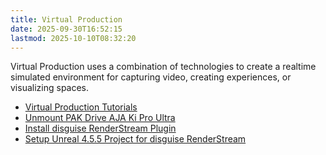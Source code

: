 ```yaml
---
title: Virtual Production
date: 2025-09-30T16:52:15
lastmod: 2025-10-10T08:32:20
---
```


Virtual Production uses a combination of technologies to create a realtime simulated environment for capturing video, creating experiences, or visualizing spaces.

- [Virtual Production Tutorials](./virtual-production-tutorials.md)
- [Unmount PAK Drive AJA Ki Pro Ultra](./unmount-drive-in-aja-ki-pro-ultra-video-recorder.md)
- [Install disguise RenderStream Plugin](./install-disguise-renderstream-plugin.md)
- [Setup Unreal 4.5.5 Project for disguise RenderStream](blank-environment-to-disguise-renderstream-setup-unreal-5-5-4.md)
